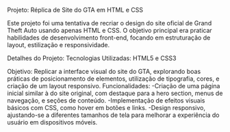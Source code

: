 Projeto: Réplica de Site do GTA em HTML e CSS

Este projeto foi uma tentativa de recriar o design do site oficial de Grand Theft Auto usando apenas HTML e CSS. O objetivo principal era praticar habilidades de desenvolvimento front-end, focando em estruturação de layout, estilização e responsividade.

Detalhes do Projeto:
Tecnologias Utilizadas: HTML5 e CSS3

Objetivo: Replicar a interface visual do site do GTA, explorando boas práticas de posicionamento de elementos, utilização de tipografia, cores, e criação de um layout responsivo.
Funcionalidades:
-Criação de uma página inicial similar à do site original, com destaque para a hero section, menus de navegação, e seções de conteúdo.
-Implementação de efeitos visuais básicos com CSS, como hover em botões e links.
-Design responsivo, ajustando-se a diferentes tamanhos de tela para melhorar a experiência do usuário em dispositivos móveis.
